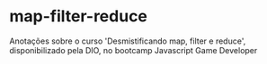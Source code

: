 # map-filter-reduce
Anotações sobre o curso 'Desmistificando map, filter e reduce', disponibilizado pela DIO, no bootcamp Javascript Game Developer
